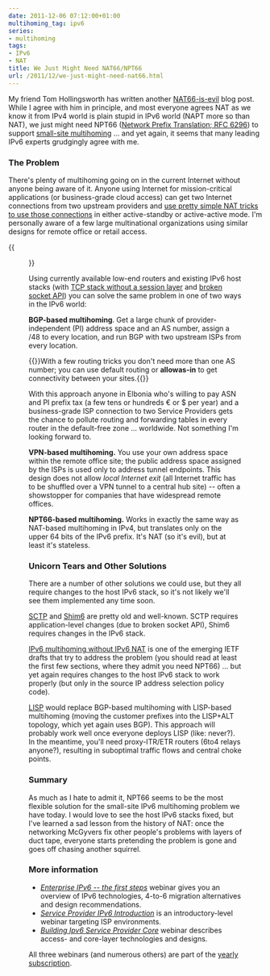 ```yaml
---
date: 2011-12-06 07:12:00+01:00
multihoming_tag: ipv6
series:
- multihoming
tags:
- IPv6
- NAT
title: We Just Might Need NAT66/NPT66
url: /2011/12/we-just-might-need-nat66.html
---
```

My friend Tom Hollingsworth has written another [NAT66-is-evil](http://networkingnerd.net/2011/12/01/whats-the-point-of-nat66/) blog post. While I agree with him in principle, and most everyone agrees NAT as we know it from IPv4 world is plain stupid in IPv6 world (NAPT more so than NAT), we just might need NPT66 ([Network Prefix Translation; RFC 6296](http://www.rfc-editor.org/rfc/rfc6296.txt)) to support [small-site multihoming](/2009/05/small-site-multihoming-tutorial.html) \... and yet again, it seems that many leading IPv6 experts grudgingly agree with me.
<!--more-->
### The Problem

There's plenty of multihoming going on in the current Internet without anyone being aware of it. Anyone using Internet for mission-critical applications (or business-grade cloud access) can get two Internet connections from two upstream providers and [use pretty simple NAT tricks to use those connections](/2009/05/small-site-multihoming-tutorial.html) in either active-standby or active-active mode. I'm personally aware of a few large multinational organizations using similar designs for remote office or retail access.

{{<figure src="/2009/05/SOHO_Multihoming_Addressing.png" caption="Simple small site multihoming">}}

Using currently available low-end routers and existing IPv6 host stacks (with [TCP stack without a session layer](https://blog.ipspace.net/2009/08/what-went-wrong-tcpip-lacks-session.html) and [broken socket API](https://blog.ipspace.net/2009/08/what-went-wrong-socket-api.html)) you can solve the same problem in one of two ways in the IPv6 world:

**BGP-based multihoming**. Get a large chunk of provider-independent (PI) address space and an AS number, assign a /48 to every location, and run BGP with two upstream ISPs from every location.

{{<note info>}}With a few routing tricks you don't need more than one AS number; you can use default routing or **allowas-in** to get connectivity between your sites.{{</note>}}

With this approach anyone in Elbonia who's willing to pay ASN and PI prefix tax (a few tens or hundreds € or \$ per year) and a business-grade ISP connection to two Service Providers gets the chance to pollute routing and forwarding tables in every router in the default-free zone \... worldwide. Not something I'm looking forward to.

**VPN-based multihoming.** You use your own address space within the remote office site; the public address space assigned by the ISPs is used only to address tunnel endpoints. This design does not allow *local Internet exit* (all Internet traffic has to be shuffled over a VPN tunnel to a central hub site) -- often a showstopper for companies that have widespread remote offices.

**NPT66-based multihoming.** Works in exactly the same way as NAT-based multihoming in IPv4, but translates only on the upper 64 bits of the IPv6 prefix. It's NAT (so it's evil), but at least it's stateless.

### Unicorn Tears and Other Solutions

There are a number of other solutions we could use, but they all require changes to the host IPv6 stack, so it's not likely we'll see them implemented any time soon.

[SCTP](http://en.wikipedia.org/wiki/Stream_Control_Transmission_Protocol) and [Shim6](http://en.wikipedia.org/wiki/Shim6) are pretty old and well-known. SCTP requires application-level changes (due to broken socket API), Shim6 requires changes in the IPv6 stack.

[IPv6 multihoming without IPv6 NAT](http://ietfreport.isoc.org/idref/draft-ietf-v6ops-ipv6-multihoming-without-ipv6nat/) is one of the emerging IETF drafts that try to address the problem (you should read at least the first few sections, where they admit you need NPT66) \... but yet again requires changes to the host IPv6 stack to work properly (but only in the source IP address selection policy code).

[LISP](http://en.wikipedia.org/wiki/Locator/Identifier_Separation_Protocol) would replace BGP-based multihoming with LISP-based multihoming (moving the customer prefixes into the LISP+ALT topology, which yet again uses BGP). This approach will probably work well once everyone deploys LISP (like: never?). In the meantime, you'll need proxy-ITR/ETR routers (6to4 relays anyone?), resulting in suboptimal traffic flows and central choke points.

### Summary

As much as I hate to admit it, NPT66 seems to be the most flexible solution for the small-site IPv6 multihoming problem we have today. I would love to see the host IPv6 stacks fixed, but I've learned a sad lesson from the history of NAT: once the networking McGyvers fix other people's problems with layers of duct tape, everyone starts pretending the problem is gone and goes off chasing another squirrel.

### More information

-   [*Enterprise IPv6 -- the first steps*](http://www.ipspace.net/Enterprise_IPv6_-_the_First_Steps) webinar gives you an overview of IPv6 technologies, 4-to-6 migration alternatives and design recommendations.
-   [*Service Provider IPv6 Introduction*](http://www.ipspace.net/Service_Provider_IPv6_Introduction) is an introductory-level webinar targeting ISP environments.
-   [*Building Ipv6 Service Provider Core*](http://www.ipspace.net/Building_IPv6_Service_Provider_Core) webinar describes access- and core-layer technologies and designs.

All three webinars (and numerous others) are part of the [yearly subscription](http://www.ipspace.net/Subscription).
